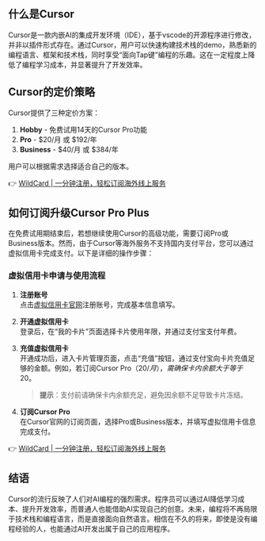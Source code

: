 ## 什么是Cursor

Cursor是一款内嵌AI的集成开发环境（IDE），基于vscode的开源程序进行修改，并非以插件形式存在。通过Cursor，用户可以快速构建技术栈的demo，熟悉新的编程语言、框架和技术栈，同时享受“面向Tap键”编程的乐趣。这在一定程度上降低了编程学习成本，并显著提升了开发效率。

## Cursor的定价策略

Cursor提供了三种定价方案：

1. **Hobby** - 免费试用14天的Cursor Pro功能  
2. **Pro** - $20/月 或 $192/年  
3. **Business** - $40/月 或 $384/年  

用户可以根据需求选择适合自己的版本。

👉 [WildCard | 一分钟注册，轻松订阅海外线上服务](https://bit.ly/bewildcard)

## 如何订阅升级Cursor Pro Plus

在免费试用期结束后，若想继续使用Cursor的高级功能，需要订阅Pro或Business版本。然而，由于Cursor等海外服务不支持国内支付平台，您可以通过虚拟信用卡完成支付。以下是详细的操作步骤：

### 虚拟信用卡申请与使用流程

1. **注册账号**  
   点击[虚拟信用卡官网](https://bit.ly/bewildcard)注册账号，完成基本信息填写。

2. **开通虚拟信用卡**  
   登录后，在“我的卡片”页面选择卡片使用年限，并通过支付宝支付年费。

3. **充值虚拟信用卡**  
   开通成功后，进入卡片管理页面，点击“充值”按钮，通过支付宝向卡片充值足够的金额。例如，若订阅Cursor Pro（$20/月），需确保卡内余额大于等于$20。

   > **提示**：支付前请确保卡内余额充足，避免因余额不足导致卡片冻结。

4. **订阅Cursor Pro**  
   在Cursor官网的订阅页面，选择Pro或Business版本，并填写虚拟信用卡信息完成支付。

👉 [WildCard | 一分钟注册，轻松订阅海外线上服务](https://bit.ly/bewildcard)

## 结语

Cursor的流行反映了人们对AI编程的强烈需求。程序员可以通过AI降低学习成本、提升开发效率，而普通人也能借助AI实现自己的创意。未来，编程将不再局限于技术栈和编程语言，而是直接面向自然语言。相信在不久的将来，即使是没有编程经验的人，也能通过AI开发出属于自己的应用程序。